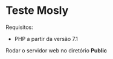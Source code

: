 # Teste Mosly

Requisitos: 
- PHP a partir da versão 7.1

Rodar o servidor web no diretório **Public**
